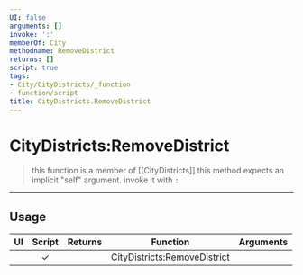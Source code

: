 ```yaml
---
UI: false
arguments: []
invoke: ':'
memberOf: City
methodname: RemoveDistrict
returns: []
script: true
tags:
- City/CityDistricts/_function
- function/script
title: CityDistricts.RemoveDistrict
---
```

# CityDistricts:RemoveDistrict
> this function is a member of [[CityDistricts]]
> this method expects an implicit "self" argument. invoke it with `:`
-----
## Usage
|  UI | Script | Returns | Function | Arguments |
|:---:|:------:|-------:|:--------:|:---------|
| |✓||CityDistricts:RemoveDistrict||
